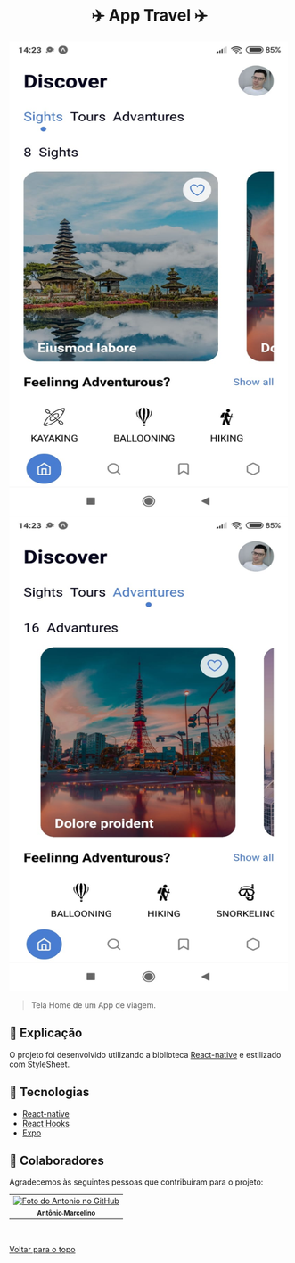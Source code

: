 <h1 align="center">✈️ App Travel ✈️</h1>
<div>
  <img src="src/assets/screen-01.jpeg" alt="printScreen" style="width: 500px; height: 850px">
  <img src="src/assets/screen-02.jpeg" alt="printScreen"  style="width: 500px; height: 850px">
</div>


> Tela Home de um App de viagem.

## :page_facing_up: Explicação

O projeto foi desenvolvido utilizando a biblioteca [React-native](https://reactnative.dev/) e estilizado com StyleSheet.

## 🚀 Tecnologias ##

- [React-native](https://reactnative.dev/)
- [React Hooks](https://pt-br.reactjs.org/docs/hooks-intro.html)
- [Expo](https://expo.dev/)

## 🤝 Colaboradores

Agradecemos às seguintes pessoas que contribuíram para o projeto:

<table>
  <tr>
    <td align="center">
      <a href="#">
        <img src="https://github.com/antonio-ma-santos.png" width="160px;" alt="Foto do Antonio no GitHub"/><br>
        <sub>
          <b>Antônio Marcelino</b>
        </sub>
      </a>
    </td>
  </tr>
</table>

&#xa0;

<a href="#top">Voltar para o topo</a>
